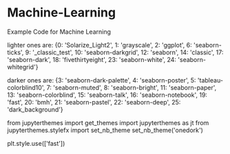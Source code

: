 # Machine-Learning
Example Code for Machine Learning

lighter ones are:
{0: 'Solarize_Light2', 1: 'grayscale', 2: 'ggplot', 6: 'seaborn-ticks', 9: '_classic_test', 10: 'seaborn-darkgrid', 12: 'seaborn', 14: 'classic', 17: 'seaborn-dark', 18: 'fivethirtyeight', 23: 'seaborn-white', 24: 'seaborn-whitegrid'}

darker ones are:
{3: 'seaborn-dark-palette', 4: 'seaborn-poster', 5: 'tableau-colorblind10', 7: 'seaborn-muted', 8: 'seaborn-bright', 11: 'seaborn-paper', 13: 'seaborn-colorblind', 15: 'seaborn-talk', 16: 'seaborn-notebook', 19: 'fast', 20: 'bmh', 21: 'seaborn-pastel', 22: 'seaborn-deep', 25: 'dark_background'}

from jupyterthemes import get_themes
import jupyterthemes as jt
from jupyterthemes.stylefx import set_nb_theme
set_nb_theme('onedork')

plt.style.use(['fast']) 


